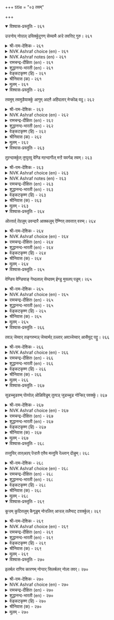 +++
title = "०३ तवम्"

+++


<details open><summary>विश्वास-प्रस्तुतिः - २६१</summary>

उऱ्ऱनोय् नोऩ्ऱल् उयिर्क्कुऱुगण् सॆय्यामै
अऱ्ऱे तवत्तिऱ् गुरु। २६१
</details>

<details><summary>श्री-राम-देशिकः - २६१</summary>

उपवासादिदुःखानां सहनं जीवसन्त्तेः ।  
दुःखानुत्पादनं चेति तपोलक्षणमुच्यते ॥ २६१॥
</details>

<details><summary>NVK Ashraf choice (en) - २६१</summary>

०२६१
The characteristic of penance lies in
Enduring hardships and harming no life.
(N.V.K. Ashraf)
</details>

<details><summary>NVK Ashraf notes (en) - २६१</summary>

२६१. Compare with ९८४: "The characteristic of penance is non-killing, and that of goodness not speaking others' faults" - (N.V.K. Ashraf)
</details>

<details><summary>रामचन्द्र-दीक्षितः (en) - २६१</summary>

261\. uṟṟa nōy nōṉṟal, uyirkku uṟukaṇ ceyyāmai,  
aṟṟē-tavattiṟku uru.

261\. The true form of penance is to put up with all pain and to abstain from injury.  
</details>

<details><summary>शुद्धानन्द-भारती (en) - २६१</summary>

1\. உற்றநோய் நோன்றல் உயிர்க்குறுகண் செய்யாமை  
அற்றே தவத்திற் குரு.  
Pains endure; pain not beings  
This is the type of true penance.        261  
</details>

<details><summary>वेङ्कटकृष्ण (हि) - २६१</summary>

261
तप नियमों को पालते, सहना कष्ट महान ।  
जीव-हानि-वर्जन तथा, तप का यही निशान ॥
</details>

<details><summary>श्रीनिवास (क) - २६१</summary>

261. बन्द नोवन्नु ताळिकॊळ्ळुवुदु, इतर प्राणिगळिगॆ दुःखवुण्टु माडदिरुवुदु, इवे तपस्सिन लक्षणवॆनिसिकॊळ्ळुवुदु.

</details>

<details><summary>मूलम् - २६१</summary>

उऱ्ऱनोय् नोऩ्ऱल् उयिर्क्कुऱुगण् सॆय्यामै
अऱ्ऱे तवत्तिऱ् गुरु। २६१
</details>

<details open><summary>विश्वास-प्रस्तुतिः - २६२</summary>

तवमुम् तवमुडैयार्क्कु आगुम् अदऩै
अह्दिलार् मेऱ्कॊळ् वदु। २६२
</details>

<details><summary>श्री-राम-देशिकः - २६२</summary>

जन्मान्तरतपोभ्यास शालिनो मनुजस्य तु ।  
तपः स्यादत्र निर्विघ्नं विपरीते वृथाश्रमः ॥ २६२॥
</details>

<details><summary>NVK Ashraf choice (en) - २६२</summary>

०२६२
Penance is for the capable.
It is futile for others to attempt it.
(P.S. Sundaram), (N.V.K. Ashraf)
</details>

<details><summary>रामचन्द्र-दीक्षितः (en) - २६२</summary>

262\. tavamum tavam uṭaiyārkku ākum; avam, ataṉai  
aḵtu ilār mēṟkoḷvatu.

262\. Penance is possible only for the disciplined. Disgrace attends the undisciplined.  
</details>

<details><summary>शुद्धानन्द-भारती (en) - २६२</summary>

2\. தவமும் தவமுடையார்க்கு ஆகும் அவம் அதனை  
அஃதிலார் மேற்கொள் வது.  
Penance is fit for penitents  
Not for him who in vain pretends.        262  
</details>

<details><summary>वेङ्कटकृष्ण (हि) - २६२</summary>

262
तप भी बस उनका रहा, जिनको है वह प्राप्त ।  
यत्न वृथा उसके लिये, यदि हो वह अप्राप्त ॥
</details>

<details><summary>श्रीनिवास (क) - २६२</summary>

262. तपस्सु ऎन्नुवुदु अदन्नु पूर्वजन्मदल्लि साधिसिदवरिगॆ मात्र लभ्यवागुवुदु. पूर्वसिद्दि इल्लदवरु अदन्नु
कैगॊण्डरॆ अदु बिष्फलवागुवुदु.

</details>

<details><summary>मूलम् - २६२</summary>

तवमुम् तवमुडैयार्क्कु आगुम् अदऩै
अह्दिलार् मेऱ्कॊळ् वदु। २६२
</details>

<details open><summary>विश्वास-प्रस्तुतिः - २६३</summary>

तुऱन्दार्क्कुत् तुप्पुरवु वेण्डि मऱन्दार्गॊल्
मऱ्ऱै यवर्गळ् तवम्। २६३
</details>

<details><summary>श्री-राम-देशिकः - २६३</summary>

आहारादिप्रदानेन प्रशस्तानां तपस्विनाम् ।  
गृहस्थाः साह्यमिच्छन्तो निवृत्तास्तपसः किमु ॥ २६३॥
</details>

<details><summary>NVK Ashraf choice (en) - २६३</summary>

०२६३
Is it to support those who do penance
That others have forgotten it?
(N.V.K. Ashraf)
</details>

<details><summary>NVK Ashraf notes (en) - २६३</summary>

२६३. "Supports" include food, clothing and water. "Others" here mean householders. 
</details>

<details><summary>रामचन्द्र-दीक्षितः (en) - २६३</summary>

263\. tuṟantārkkut tuppuravu vēṇṭi, maṟantārkol-  
maṟṟaiyavarkaḷ, tavam!.

263\. In their ministering to the needs of the ascetic, verily the householders have become oblivious of their penance.  
</details>

<details><summary>शुद्धानन्द-भारती (en) - २६३</summary>

3\. துறந்தார்க்குத் துப்புரவு வேண்டி மறந்தார்கொல்  
மற்றை யவர்கள் தவம  
Is it to true penitent's aid,  
That others austere path avoid?        263  
</details>

<details><summary>वेङ्कटकृष्ण (हि) - २६३</summary>

263
भोजनादि उपचार से, तपसी सेवा-धर्म ।  
करने हित क्या अन्य सब, भूल गये तप-कर्म ॥
</details>

<details><summary>श्रीनिवास (क) - २६३</summary>

263. ऎल्लवन्नू तॊरॆदु तपस्सिगॆ कुळितवरिगॆ, आहार मॊदलादवन्नु नीडि नॆरवागबेकॆन्दु बयसि तपस्विगळागदॆ
उळिदवरु (आन्दरॆ गृहस्धरु) तपस्सन्नु मरॆतिद्दारॆया?

</details>

<details><summary>मूलम् - २६३</summary>

तुऱन्दार्क्कुत् तुप्पुरवु वेण्डि मऱन्दार्गॊल्
मऱ्ऱै यवर्गळ् तवम्। २६३
</details>

<details open><summary>विश्वास-प्रस्तुतिः - २६४</summary>

ऒऩ्ऩार्त् तॆऱलुम् उवन्दारै आक्कलुम्
ऎण्णिऩ् तवत्ताऩ् वरुम्। २६४
</details>

<details><summary>श्री-राम-देशिकः - २६४</summary>

साधूनां सङ्ग्रहे दुष्टजनानां निग्रहेपि च ।  
शक्तिःस्मरणमात्रेण महतां स्यात्तपोबलात् ॥ २६४॥
</details>

<details><summary>NVK Ashraf choice (en) - २६४</summary>

०२६४
In penance lies the power
To save friends and foil foes. *
( Shuddhananda Bharatiar)
</details>

<details><summary>रामचन्द्र-दीक्षितः (en) - २६४</summary>

264\. oṉṉārt teṟalum, uvantārai ākkalum,  
eṇṇiṉ, tavattāṉ varum.

264\. Penance, if it wills can mar its foe, or bless its friend.  
</details>

<details><summary>शुद्धानन्द-भारती (en) - २६४</summary>

4\. ஒன்னார்த் தெறலும் உவந்தாரை ஆக்கலும்  
எண்ணின் தவத்தான் வரும்  
In penance lies the power to save  
The friends and foil the foe and knave.        264  
</details>

<details><summary>वेङ्कटकृष्ण (हि) - २६४</summary>

264
दुखदायी रिपु का दमन, प्रिय जन क उत्थान ।  
स्मरण मात्र से हो सके, तप के बल अम्लान ॥
</details>

<details><summary>श्रीनिवास (क) - २६४</summary>

264. ऒल्लदवरन्नु अडगिसुवुदागली. ऒलिदवरन्नु मेलॆत्तुवुदागली, नॆनॆद मात्रक्कॆ तपोबलदिन्द साध्यवागुवुदु.

</details>

<details><summary>मूलम् - २६४</summary>

ऒऩ्ऩार्त् तॆऱलुम् उवन्दारै आक्कलुम्
ऎण्णिऩ् तवत्ताऩ् वरुम्। २६४
</details>

<details open><summary>विश्वास-प्रस्तुतिः - २६५</summary>

वेण्डिय वेण्डियाङ् गॆय्दलाल् सॆय्दवम्
ईण्डु मुयलप् पडुम्। २६५
</details>

<details><summary>श्री-राम-देशिकः - २६५</summary>

तथैवाभीप्सितं सर्वे प्रयत्नाद्भाजन्मसु ।  
लभ्यते हि गृहस्थेन तपः कर्तुमिह क्षणम् ॥ २६५॥
</details>

<details><summary>NVK Ashraf choice (en) - २६५</summary>

०२६५
Men do penance in this world
For the fulfillment of their desired desires. *
(Satguru Subramuniyaswami)
</details>

<details><summary>रामचन्द्र-दीक्षितः (en) - २६५</summary>

265\. vēṇṭiya vēṇṭiyāṅku eytalāṉ, cey tavam  
īṇṭu muyalappaṭum.

265\. They persevere in penance; for through penance they achieve their desired goal.  
</details>

<details><summary>शुद्धानन्द-भारती (en) - २६५</summary>

5\. வேண்டிய வேண்டியாங் கெய்தலால் செய்தவம்  
ஈண்டு முயலப் படும்  
What they wish as they wish is won  
Here hence by men penance is done.        265  
</details>

<details><summary>वेङ्कटकृष्ण (हि) - २६५</summary>

265
तप से सब कुछ प्राप्य हैं, जो चाहे जिस काल ।  
इससे तप-साधन यहाँ, करना है तत्काल ॥
</details>

<details><summary>श्रीनिवास (क) - २६५</summary>

265. तपस्सिनिन्द बेडिद फलगळन्नु बेडिदन्तॆये पडॆयलु साध्यवागुवुदरिन्द, आ तपस्सन्नु इल्लिये (ई जन्मदल्लिये)
साधिसिकॊळ्ळबेकु.

</details>

<details><summary>मूलम् - २६५</summary>

वेण्डिय वेण्डियाङ् गॆय्दलाल् सॆय्दवम्
ईण्डु मुयलप् पडुम्। २६५
</details>

<details open><summary>विश्वास-प्रस्तुतिः - २६६</summary>

तवञ् जॆय्वार् तङ्गरुमञ् जॆय्वार्मऱ् ऱल्लार्
अवञ्जॆय्वार् आसैयुट् पट्टु। २६६
</details>

<details><summary>श्री-राम-देशिकः - २६६</summary>

क्रियते यैस्तपः कर्म कृतकृत्यास्त एव हि ।  
आशापाशवशा हन्त क्लिश्यन्त इतरे जनाः ॥ २६६॥
</details>

<details><summary>NVK Ashraf choice (en) - २६६</summary>

०२६६
While the austere are engaged in their duties,
Others toil in vain ensnared by desire. *
(N.V.K. Ashraf), (G.U. Pope)
</details>

<details><summary>रामचन्द्र-दीक्षितः (en) - २६६</summary>

266\. tavam ceyvār tam karumam ceyvār; maṟṟu allār  
avam ceyvār, ācaiyuḷ paṭṭu.

266\. To do penance is to be alive to one’s duty; those enmeshed in desire come to ruin.  
</details>

<details><summary>शुद्धानन्द-भारती (en) - २६६</summary>

6\. தவஞ்செய்வார் தங்கமருமஞ் செய்வார்மற் றல்லார்  
அவஞ்செய்வார் ஆசையுட் பட்டு  
Who do penance achieve their aim  
Others desire-rid themselves harm.        266  
</details>

<details><summary>वेङ्कटकृष्ण (हि) - २६६</summary>

266
वही पुरुष कृतकृत्य है, जो करता तप-कर्म ।  
करें कामवश अन्य सब, स्वहानिकारक कर्म ॥
</details>

<details><summary>श्रीनिवास (क) - २६६</summary>

266. तपस्सु माडुववरु तम्म कर्मगळन्नु सरियाद रीतियल्लि माडुत्तारॆ. मत्तल्लदवरु, अतियाशॆगॊळगागि हीन
कॆलसगळन्नु माडुत्तारॆ.

</details>

<details><summary>मूलम् - २६६</summary>

तवञ् जॆय्वार् तङ्गरुमञ् जॆय्वार्मऱ् ऱल्लार्
अवञ्जॆय्वार् आसैयुट् पट्टु। २६६
</details>

<details open><summary>विश्वास-प्रस्तुतिः - २६७</summary>

सुडच्चुडरुम् पॊऩ्पोल् ऒळिविडुम् तुऩ्पञ्
जुडच्चुड नोऱ्किऱ् पवर्क्कु। २६७
</details>

<details><summary>श्री-राम-देशिकः - २६७</summary>

असकृद्वह्निसन्तप्तं सुवर्णे सुष्ठु राजते ।  
तपः क्लेशितकायस्य ज्ञानं सम्यक् प्रकाशते ॥ २६७॥
</details>

<details><summary>NVK Ashraf choice (en) - २६७</summary>

०२६७
As the intense fire makes gold shine,
So does the burning austerities relieve pain.
(Satguru Subramuniyaswami), (N.V.K. Ashraf)
</details>

<details><summary>रामचन्द्र-दीक्षितः (en) - २६७</summary>

267\. cuṭac cuṭarum poṉpōl oḷiviṭum-tuṉpam  
cuṭaccuṭa nōṟkiṟpavarkku.

267\. Gold shines all the more in fire; those who do penance become mellowed through suffering.  
</details>

<details><summary>शुद्धानन्द-भारती (en) - २६७</summary>

7\. சுடச்சுடரும் பொன்போல் ஒளிவிடும் துன்பஞ்  
சுடக்சுட நோற்கிற் பவர்க்கு  
Pure and bright gets the gold in fire;  
and so the life by pain austere.        267  
</details>

<details><summary>वेङ्कटकृष्ण (हि) - २६७</summary>

267
तप तप कर ज्यों स्वर्ण की, होती निर्मल कान्ति ।  
तपन ताप से ही तपी, चमक उठें उस भाँति ॥
</details>

<details><summary>श्रीनिवास (क) - २६७</summary>

267. पुटविट्टन्तॆल्ल चिन्नवु हॆच्चु हॊळॆयुवुदु; अदरन्तॆ तपस्सिगळु हॆच्चु कष्टक्कीडादन्तॆल्ल आत्मबल वर्धिसुत्तदॆ

</details>

<details><summary>मूलम् - २६७</summary>

सुडच्चुडरुम् पॊऩ्पोल् ऒळिविडुम् तुऩ्पञ्
जुडच्चुड नोऱ्किऱ् पवर्क्कु। २६७
</details>

<details open><summary>विश्वास-प्रस्तुतिः - २६८</summary>

तऩ्ऩुयिर् ताऩ्अऱप् पॆऱ्ऱाऩै एऩैय
मऩ्ऩुयि रॆल्लान् दॊऴुम्। २६८
</details>

<details><summary>श्री-राम-देशिकः - २६८</summary>

पश्यन्तमात्मनाऽऽत्मानं तपस्यन्तं जितेन्द्रियम् ।  
सर्वे नरा नमस्यन्ति बहुमानपुरस्सरम् ॥ २६८॥
</details>

<details><summary>NVK Ashraf choice (en) - २६८</summary>

०२६८
All souls will worship him who, losing his ego,
Gets control of his own soul.
(S. Maharajan)
</details>

<details><summary>रामचन्द्र-दीक्षितः (en) - २६८</summary>

268\. taṉ uyir tāṉ aṟap peṟṟāṉai ēṉaiya  
maṉ uyir ellām toḻum.

268\. The world worships one who has regained one’s soul.  
</details>

<details><summary>शुद्धानन्द-भारती (en) - २६८</summary>

8\. தன்னுயிர் தான் அறப் பெற்றானை ஏனைய  
மன்னுயி ரெல்லாம் தொழும்.  
He worship wins from every soul  
Who Master is by soul control.        268  
</details>

<details><summary>वेङ्कटकृष्ण (हि) - २६८</summary>

268
आत्म-बोध जिनको हुआ, करके वश निज जीव ।  
उनको करते वंदना, शेष जगत के जीव ॥
</details>

<details><summary>श्रीनिवास (क) - २६८</summary>

268. तपोबलदिन्द मोहवन्नु कत्तरिसिकॊण्डु, तन्न प्राणवन्नु (आत्म बलवन्नु) सम्पूर्णवागि हतोटॆयल्लिट्टु
कॊण्डवनन्नु लोकदल्लिरुव जीविगळॆल्ल तलॆबागि वन्दिसुवुवु.

</details>

<details><summary>मूलम् - २६८</summary>

तऩ्ऩुयिर् ताऩ्अऱप् पॆऱ्ऱाऩै एऩैय
मऩ्ऩुयि रॆल्लान् दॊऴुम्। २६८
</details>

<details open><summary>विश्वास-प्रस्तुतिः - २६९</summary>

कूऱ्ऱम् कुदित्तलुम् कैगूडुम् नोऱ्ऱलिऩ्
आऱ्ऱल् तलैप्पट् टवर्क्कुल्। २६९
</details>

<details><summary>श्री-राम-देशिकः - २६९</summary>

शापेऽप्यनुग्रहे चैव शक्तिमन्तस्तपस्विनः ।  
कालपाशविनिर्मुक्ताः प्राप्नुवन्ति परां गतिम् ॥ २६९॥
</details>

<details><summary>NVK Ashraf choice (en) - २६९</summary>

०२६९
Those who have achieved the strength of penance
Could defeat even the Lord of Death.
(S.M. Diaz)
</details>

<details><summary>रामचन्द्र-दीक्षितः (en) - २६९</summary>

269\. kūṟṟam kutittalum kaikūṭum-nōṟṟaliṉ  
āṟṟal talaippaṭṭavarkku.

269\. Men at the height of their penance can triumph over even death.  
</details>

<details><summary>शुद्धानन्द-भारती (en) - २६९</summary>

9\. கூற்றம் குதித்தலும் கைகூடும் நோற்றலின்  
ஆற்றல் தலைப்பட் டவர்க்கு.  
They can even defy death  
Who get by penance godly strength.        269  
</details>

<details><summary>वेङ्कटकृष्ण (हि) - २६९</summary>

269
जिस तपसी को प्राप्त है, तप की शक्ति महान ।  
यम पर भी उसकी विजय, संभव है तू जान ॥
</details>

<details><summary>श्रीनिवास (क) - २६९</summary>

269. तपस्सिन बलवन्नु साधिसिकॊण्डवरिगॆ मृत्युवन्नु मॆट्टि गॆल्लुवुदू साध्यवागुत्तदॆ.

</details>

<details><summary>मूलम् - २६९</summary>

कूऱ्ऱम् कुदित्तलुम् कैगूडुम् नोऱ्ऱलिऩ्
आऱ्ऱल् तलैप्पट् टवर्क्कुल्। २६९
</details>

<details open><summary>विश्वास-प्रस्तुतिः - २७०</summary>

इलर्बल रागिय कारणम् नोऱ्पार्
सिलर्बलर् नोला तवर्। २७०
</details>

<details><summary>श्री-राम-देशिकः - २७०</summary>

बहवस्तपसा हीनाः, विरलास्तु तपस्विनः ।  
धनिकास्तेन विरला इतरे बहवोऽभवन् ॥ २७०॥
</details>

<details><summary>NVK Ashraf choice (en) - २७०</summary>

०२७०
The have-nots outnumber the haves
Because penance is not for the many.
(P.S. Sundaram)
</details>

<details><summary>रामचन्द्र-दीक्षितः (en) - २७०</summary>

270\. ilar palar ākiya kāraṇam-nōṟpār  
cilar; palar nōlātavar.

270\. Many are the indigent; for only a few practise penance.
</details>

<details><summary>शुद्धानन्द-भारती (en) - २७०</summary>

10\. இலர்பல ராகிய காரணம் நோற்பார்  
சிலர்பலர் நோலா தவர்.  
Many are poor and few are rich  
For they care not for penance much.        270  
</details>

<details><summary>वेङ्कटकृष्ण (हि) - २७०</summary>

270
निर्धन जन-गणना अधिक, इसका कौन निदान ।  
तप नहिं करते बहुत जन, कम हैं तपोनिधान ॥
</details>

<details><summary>श्रीनिवास (क) - २७०</summary>

270. ई लोकदल्लि इल्लदवरे हॆच्चु मन्दि, उळ्ळवरु कॆलवे मन्दि; इदक्कॆ कारण तपस्सन्नाचरिसुववरु कॆलवे
मन्दियागि बहुपालु जन तपस्सिनिन्द दूरवागिरुवुदे.
</details>

<details><summary>मूलम् - २७०</summary>

इलर्बल रागिय कारणम् नोऱ्पार्
सिलर्बलर् नोला तवर्। २७०
</details>

